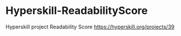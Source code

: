 # Hyperskill-ReadabilityScore
Hyperskill project Readability Score
https://hyperskill.org/projects/39
